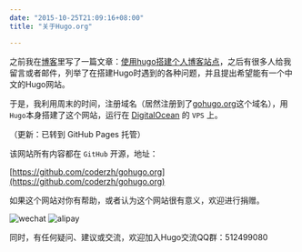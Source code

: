 ```yaml
---
date: "2015-10-25T21:09:16+08:00"
title: "关于Hugo.org"

---
```


之前我在[博客](http://blog.coderzh.com/)里写了一篇文章：[使用hugo搭建个人博客站点](http://blog.coderzh.com/2015/08/29/hugo/)，之后有很多人给我留言或者邮件，列举了在搭建Hugo时遇到的各种问题，并且提出希望能有一个中文的Hugo网站。

于是，我利用周末的时间，注册域名（居然注册到了[gohugo.org](http://www.gohugo.org)这个域名），用`Hugo`本身搭建了这个网站，运行在 [DigitalOcean](https://www.digitalocean.com/?refcode=e131e2bba197) 的 `VPS` 上。

（更新：已转到 GitHub Pages 托管）

该网站所有内容都在 `GitHub` 开源，地址：

[https://github.com/coderzh/gohugo.org](https://github.com/coderzh/gohugo.org)

如果这个网站对你有帮助，或者认为这个网站很有意义，欢迎进行捐赠。

![wechat](/pay/wechat.jpg) ![alipay](/pay/alipay.jpg)

同时，有任何疑问、建议或交流，欢迎加入Hugo交流QQ群：512499080

